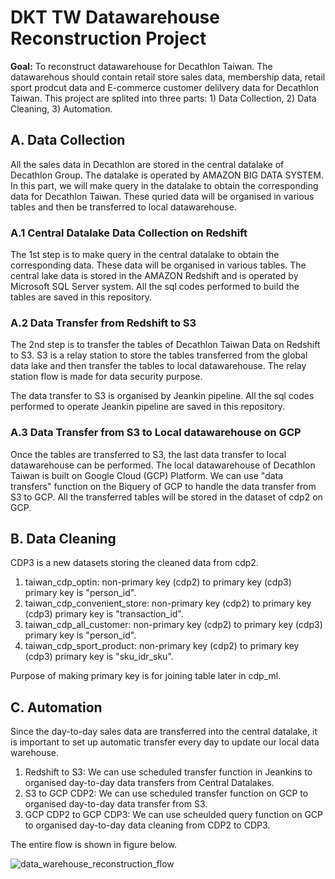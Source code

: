 # DKT TW Datawarehouse Reconstruction Project

**Goal:** To reconstruct datawarehouse for Decathlon Taiwan. The datawarehous should contain retail store sales data, membership data, retail sport prodcut data and E-commerce customer delilvery data for Decathlon Taiwan. This project are splited into three parts: 1) Data Collection, 2) Data Cleaning, 3) Automation.

## A. Data Collection

All the sales data in Decathlon are stored in the central datalake of Decathlon Group. The datalake is operated by AMAZON BIG DATA SYSTEM. In this part, we will make query in the datalake to obtain the corresponding data for Decathlon Taiwan. These quried data will be organised in various tables and then be transferred to local datawarehouse. 

### A.1 Central Datalake Data Collection on Redshift

The 1st step is to make query in the central datalake to obtain the corresponding data. These data will be organised in various tables. The central lake data is stored in the AMAZON Redshift and is operated by Microsoft SQL Server system. All the sql codes performed to build the tables are saved in this repository. 

### A.2 Data Transfer from Redshift to S3

The 2nd step is to transfer the tables of Decathlon Taiwan Data on Redshift to S3. S3 is a relay station to store the tables transferred from the global data lake and then transfer the tables to local datawarehouse. The relay station flow is made for data security purpose. 

The data transfer to S3 is organised by Jeankin pipeline. All the sql codes performed to operate Jeankin pipeline are saved in this repository. 

### A.3 Data Transfer from S3 to Local datawarehouse on GCP

Once the tables are transferred to S3, the last data transfer to local datawarehouse can be performed. The local datawarehouse of Decathlon Taiwan is built on Google Cloud (GCP) Platform. We can use "data transfers" function on the Biquery of GCP to handle the data transfer from S3 to GCP. All the transferred tables will be stored in the dataset of cdp2 on GCP.

## B. Data Cleaning

CDP3 is a new datasets storing the cleaned data from cdp2.

1.  taiwan_cdp_optin: non-primary key (cdp2) to primary key (cdp3)
    primary key is "person_id".
1.  taiwan_cdp_convenient_store: non-primary key (cdp2) to primary key (cdp3)
    primary key is "transaction_id".
1.  taiwan_cdp_all_customer: non-primary key (cdp2) to primary key (cdp3)
    primary key is "person_id".
1.  taiwan_cdp_sport_product: non-primary key (cdp2) to primary key (cdp3)
    primary key is "sku_idr_sku".
    
Purpose of making primary key is for joining table later in cdp_ml.


## C. Automation

Since the day-to-day sales data are transferred into the central datalake, it is important to set up automatic transfer every day to update our local data warehouse.

1. Redshift to S3: We can use scheduled transfer function in Jeankins to organised day-to-day data transfers from Central Datalakes.
1. S3 to GCP CDP2: We can use scheduled transfer function on GCP to organised day-to-day data transfer from S3.
1. GCP CDP2 to GCP CDP3: We can use scheulded query function on GCP to organised day-to-day data cleaning from CDP2 to CDP3.


The entire flow is shown in figure below.

![data_warehouse_reconstruction_flow](https://user-images.githubusercontent.com/68263082/103394982-c348af00-4b66-11eb-9a13-c047aba3306d.png)

